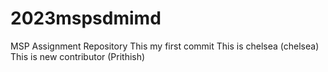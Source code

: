 # 2023mspsdmimd
MSP Assignment Repository
This my first commit 
This is chelsea (chelsea)
This is new contributor (Prithish)
